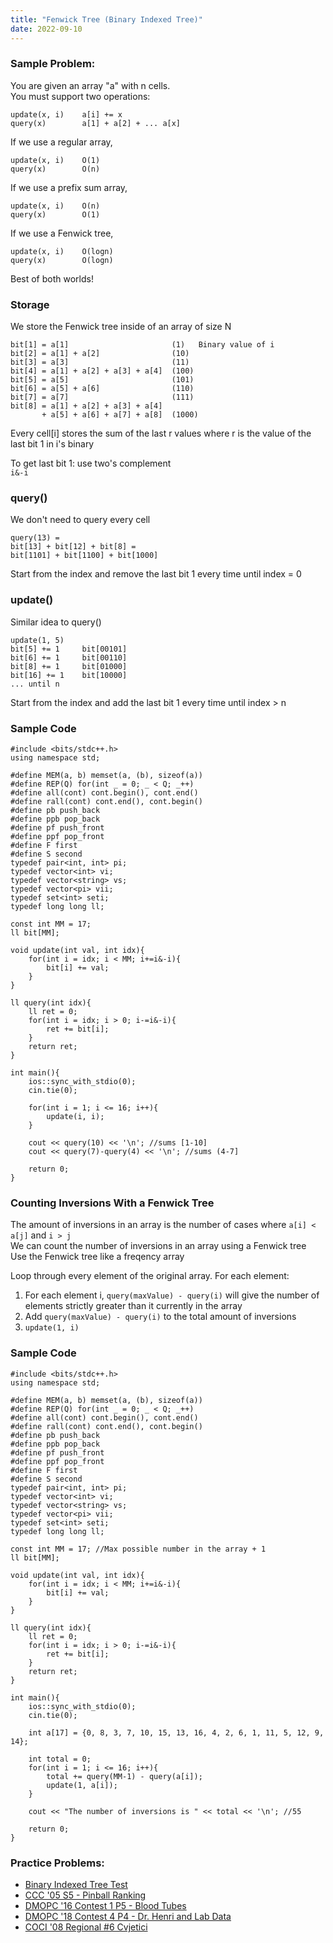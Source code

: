 ```yaml
---
title: "Fenwick Tree (Binary Indexed Tree)"
date: 2022-09-10
---
```


### Sample Problem:  
You are given an array "a" with n cells.  
You must support two operations: 
```
update(x, i)    a[i] += x  
query(x)        a[1] + a[2] + ... a[x]  
```
  
If we use a regular array,  
```
update(x, i)    O(1)  
query(x)        O(n)  
```
  
If we use a prefix sum array, 
```
update(x, i)    O(n)  
query(x)        O(1)  
```
  
If we use a Fenwick tree,  
```
update(x, i)    O(logn)  
query(x)        O(logn)  
```
  
Best of both worlds!  
  
### Storage  
We store the Fenwick tree inside of an array of size N  
  
```
bit[1] = a[1]                       (1)   Binary value of i  
bit[2] = a[1] + a[2]                (10)  
bit[3] = a[3]                       (11)  
bit[4] = a[1] + a[2] + a[3] + a[4]  (100)  
bit[5] = a[5]                       (101)  
bit[6] = a[5] + a[6]                (110)  
bit[7] = a[7]                       (111)  
bit[8] = a[1] + a[2] + a[3] + a[4] 
       + a[5] + a[6] + a[7] + a[8]  (1000)  
```
  
Every cell[i] stores the sum of the last r values where r is the value of the last bit 1 in i's binary  
  
To get last bit 1: use two's complement  
`i&-i`  
  
### query()  
We don't need to query every cell   
```
query(13) =   
bit[13] + bit[12] + bit[8] =   
bit[1101] + bit[1100] + bit[1000]  
```
  
Start from the index and remove the last bit 1 every time until index = 0  
  
### update()  
Similar idea to query()  
```
update(1, 5)  
bit[5] += 1     bit[00101]  
bit[6] += 1     bit[00110]  
bit[8] += 1     bit[01000]  
bit[16] += 1    bit[10000]  
... until n  
```
  
Start from the index and add the last bit 1 every time until index > n  
  
### Sample Code  
```
#include <bits/stdc++.h>
using namespace std;

#define MEM(a, b) memset(a, (b), sizeof(a))
#define REP(Q) for(int _ = 0; _ < Q; _++)
#define all(cont) cont.begin(), cont.end()
#define rall(cont) cont.end(), cont.begin()
#define pb push_back
#define ppb pop_back
#define pf push_front
#define ppf pop_front
#define F first
#define S second
typedef pair<int, int> pi;
typedef vector<int> vi;
typedef vector<string> vs;
typedef vector<pi> vii;
typedef set<int> seti;
typedef long long ll;

const int MM = 17;
ll bit[MM];

void update(int val, int idx){
    for(int i = idx; i < MM; i+=i&-i){
        bit[i] += val;
    }
}

ll query(int idx){
    ll ret = 0;
    for(int i = idx; i > 0; i-=i&-i){
        ret += bit[i];
    }
    return ret;
}

int main(){
    ios::sync_with_stdio(0);
    cin.tie(0);
    
    for(int i = 1; i <= 16; i++){
        update(i, i);
    }

    cout << query(10) << '\n'; //sums [1-10]
    cout << query(7)-query(4) << '\n'; //sums (4-7]

    return 0;
}
```

### Counting Inversions With a Fenwick Tree
The amount of inversions in an array is the number of cases where `a[i] < a[j]` and `i > j`  
We can count the number of inversions in an array using a Fenwick tree  
Use the Fenwick tree like a freqency array  

Loop through every element of the original array. For each element: 
1. For each element i, `query(maxValue) - query(i)` will give the number of elements strictly greater than it currently in the array
2. Add `query(maxValue) - query(i)` to the total amount of inversions
3. `update(1, i)`  
  
### Sample Code
```
#include <bits/stdc++.h>
using namespace std;

#define MEM(a, b) memset(a, (b), sizeof(a))
#define REP(Q) for(int _ = 0; _ < Q; _++)
#define all(cont) cont.begin(), cont.end()
#define rall(cont) cont.end(), cont.begin()
#define pb push_back
#define ppb pop_back
#define pf push_front
#define ppf pop_front
#define F first
#define S second
typedef pair<int, int> pi;
typedef vector<int> vi;
typedef vector<string> vs;
typedef vector<pi> vii;
typedef set<int> seti;
typedef long long ll;

const int MM = 17; //Max possible number in the array + 1
ll bit[MM];

void update(int val, int idx){
    for(int i = idx; i < MM; i+=i&-i){
        bit[i] += val;
    }
}

ll query(int idx){
    ll ret = 0;
    for(int i = idx; i > 0; i-=i&-i){
        ret += bit[i];
    }
    return ret;
}

int main(){
    ios::sync_with_stdio(0);
    cin.tie(0);
    
    int a[17] = {0, 8, 3, 7, 10, 15, 13, 16, 4, 2, 6, 1, 11, 5, 12, 9, 14};

    int total = 0;
    for(int i = 1; i <= 16; i++){
        total += query(MM-1) - query(a[i]);
        update(1, a[i]);
    }
    
    cout << "The number of inversions is " << total << '\n'; //55

    return 0;
}
```

### Practice Problems:
- [Binary Indexed Tree Test](https://dmoj.ca/problem/ds1)
- [CCC '05 S5 - Pinball Ranking](https://dmoj.ca/problem/ccc05s5)
- [DMOPC '16 Contest 1 P5 - Blood Tubes](https://dmoj.ca/problem/dmopc16c1p5)
- [DMOPC '18 Contest 4 P4 - Dr. Henri and Lab Data](https://dmoj.ca/problem/dmopc18c4p4)
- [COCI '08 Regional #6 Cvjetici](https://dmoj.ca/problem/crci08p6)
